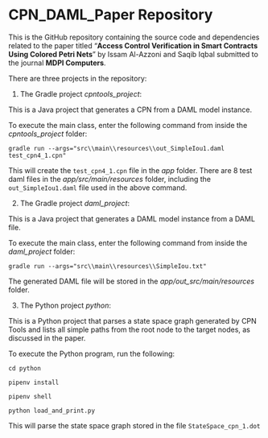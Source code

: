 
# CPN_DAML_Paper Repository

This is the GitHub repository containing the source code and dependencies related to the paper titled “**Access Control Verification in Smart Contracts Using Colored Petri Nets**” by Issam Al-Azzoni and Saqib Iqbal submitted to the journal **MDPI Computers**.

There are three projects in the repository:

1. The Gradle project *cpntools\_project*:

This is a Java project that generates a CPN from a DAML model instance.

To execute the main class, enter the following command from inside the _cpntools_project_ folder:
```
gradle run --args="src\\main\\resources\\out_SimpleIou1.daml test_cpn4_1.cpn"
```

This will create the `test_cpn4_1.cpn` file in the _app_ folder. There are 8 test daml files in the _app/src/main/resources_ folder, including the `out_SimpleIou1.daml` file used in the above command.

2. The Gradle project _daml_project_:

This is a Java project that generates a DAML model instance from a DAML file.

To execute the main class, enter the following command from inside the _daml_project_ folder:
```
gradle run --args="src\\main\\resources\\SimpleIou.txt"
```

The generated DAML file will be stored in the _app/out_src/main/resources_ folder.

3. The Python project _python_:

This is a Python project that parses a state space graph generated by CPN Tools and lists all simple paths from the root node to the target nodes, as discussed in the paper.

To execute the Python program, run the following:
```
cd python

pipenv install

pipenv shell

python load_and_print.py
```
This will parse the state space graph stored in the file `StateSpace_cpn_1.dot`
